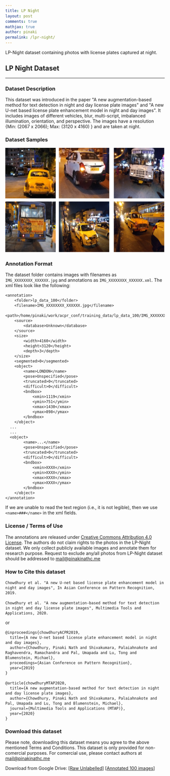 ```yaml
---
title: LP Night
layout: post
comments: true
mathjax: true
author: pinaki
permalink: /lpr-night/
---
```



LP-Night dataset containing photos with license plates captured at night.


## LP Night Dataset

---

### Dataset Description

This dataset was introduced in the paper "A new augmentation-based method for text detection in night and day license plate images" and "A new U-net based license plate enhancement model in night and day images". It includes images of different vehicles, blur, multi-script, imbalanced illumination, orientation, and perspective. The images have a resolution {Min: (2067 x 2066); Max: (3120 x 4160) } and are taken at night.


### Dataset Samples
![Sample AMLPR dataset](/datasets/images/sample-LPR-night.png)

### Annotation Format

The dataset folder contains images with filenames as `IMG_XXXXXXXX_XXXXXX.jpg` and annotations as `IMG_XXXXXXXX_XXXXXX.xml`. The xml files look like the following:

```
<annotation>
	<folder>lp_data_100</folder>
	<filename>IMG_XXXXXXXX_XXXXXX.jpg</filename>
	<path>/home/pinaki/work/acpr_conf/training_data/lp_data_100/IMG_XXXXXXXX_XXXXXX.jpg.jpg</path>
	<source>
		<database>Unknown</database>
	</source>
	<size>
		<width>4160</width>
		<height>3120</height>
		<depth>3</depth>
	</size>
	<segmented>0</segmented>
	<object>
		<name>LONDON</name>
		<pose>Unspecified</pose>
		<truncated>0</truncated>
		<difficult>0</difficult>
		<bndbox>
			<xmin>1119</xmin>
			<ymin>751</ymin>
			<xmax>1430</xmax>
			<ymax>898</ymax>
		</bndbox>
	</object>
  ...
  ...
  <object>
		<name>...</name>
		<pose>Unspecified</pose>
		<truncated>0</truncated>
		<difficult>0</difficult>
		<bndbox>
			<xmin>XXXX</xmin>
			<ymin>XXXX</ymin>
			<xmax>XXXX</xmax>
			<ymax>XXXX</ymax>
		</bndbox>
	</object>
</annotation>
```
If we are unable to read the text region (i.e., it is not legible), then we use `<name>###</name>` in the xml fields.

### License / Terms of Use
The annotations are released under [Creative Commons Attribution 4.0 License](https://creativecommons.org/licenses/by/4.0/). The authors do not claim rights to the photos in the LP-Night dataset. We only collect publicly available images and annotate them for research purpose. Request to exclude any/all photos from LP-Night dataset should be addressed to mail@pinakinathc.me

### How to Cite this dataset
```
Chowdhury et al. "A new U-net based license plate enhancement model in night and day images", In Asian Conference on Pattern Recognition, 2019.

Chowdhury et al. "A new augmentation-based method for text detection in night and day license plate images", Multimedia Tools and Applications, 2020.
```

or

```
@inproceedings{chowdhuryACPR2019,
  title={A new U-net based license plate enhancement model in night and day images},
  author={Chowdhury, Pinaki Nath and Shivakumara, Palaiahnakote and Raghavendra, Ramachandra and Pal, Umapada and Lu, Tong and Blumenstein, Michael},
  proceedings={Asian Conference on Pattern Recognition},
  year={2019}
}

@article{chowdhuryMTAP2020,
  title={A new augmentation-based method for text detection in night and day license plate images},
  author={Chowdhury, Pinaki Nath and Shivakumara, Palaiahnakote and Pal, Umapada and Lu, Tong and Blumenstein, Michael},
  journal={Multimedia Tools and Applications (MTAP)},
  year={2020}
}
```

### Download this dataset
Please note, downloading this dataset means you agree to the above mentioned Terms and Conditions. This dataset is only provided for non-comercial purposes. For comercial use, please contact authors at mail@pinakinathc.me

Download from Google Drive: [[Raw Unlabelled](https://drive.google.com/file/d/1MuWc1tjSTTzecTPRPD9snv6JbtME0UfL/view?usp=sharing)] [[Annotated 100 images](https://drive.google.com/file/d/1QkkTJLtOgpa0FkJkNMMXblQmvoeXwkr2/view?usp=sharing)]
